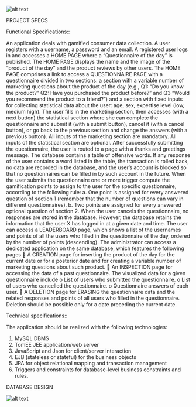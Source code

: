 ![alt text](https://i.ibb.co/fr3cP7K/Screenshot-2021-02-05-at-14-33-09.png)

PROJECT SPECS

Functional Specifications::

An application deals with gamified consumer data collection. A user registers with a username, a password and an email. A registered user logs in and accesses a HOME PAGE where a “Questionnaire of the day” is published.
The HOME PAGE displays the name and the image of the “product of the day” and the product reviews by other users. The HOME PAGE comprises a link to access a QUESTIONNAIRE PAGE with a questionnaire divided in two sections: a section with a variable number of marketing questions about the product of the day (e.g., Q1: “Do you know the product?” Q2: Have you purchased the product before?” and Q3 “Would you recommend the product to a friend?”) and a section with fixed inputs for collecting statistical data about the user: age, sex, expertise level (low, medium high). The user fills in the marketing section, then accesses (with a next button) the statistical section where she can complete the questionnaire and submit it (with a submit button), cancel it (with a cancel button), or go back to the previous section and change the answers (with a previous button). All inputs of the marketing section are mandatory. All inputs of the statistical section are optional.
After successfully submitting the questionnaire, the user is routed to a page with a thanks and greetings message.
The database contains a table of offensive words. If any response of the user contains a word listed in the table, the transaction is rolled back, no data are recorded in the database, and the user’s account is blocked so that no questionnaires can be filled in by such account in the future.
When the user submits the questionnaire one or more trigger compute the gamification points to assign to the user for the specific questionnaire, according to the following rule:
a. One point is assigned for every answered question of section 1 (remember that the number of questions can vary in different questionnaires).
b. Two points are assigned for every answered optional question of section 2.
When the user cancels the questionnaire, no responses are stored in the database. However, the database retains the information that the user X has logged in at a given date and time.
The user can access a LEADERBOARD page, which shows a list of the usernames and points of all the users who filled in the questionnaire of the day, ordered by the number of points (descending).
The administrator can access a dedicated application on the same database, which features the following pages
 A CREATION page for inserting the product of the day for the current date or for a posterior date and for creating a variable number of marketing questions about such product.
 An INSPECTION page for accessing the data of a past questionnaire. The visualized data for a given questionnaire include
o List of users who submitted the questionnaire. o List of users who cancelled the questionnaire. o Questionnaire answers of each user.
 A DELETION page for ERASING the questionnaire data and the related responses and points of all users who filled in the questionnaire. Deletion should be possible only for a date preceding the current date.

Technical specifications::

The application should be realized with the following technologies:
1. MySQL DBMS 
2. TomEE JEE application/web server
3. JavaScript and Json for client/server interaction
4. EJB (stateless or stateful) for the business objects
5. JPA for object relational mapping and transaction management
6. Triggers and constraints for database-level business constraints and rules.

DATABASE DESIGN

![alt text](https://pasteboard.co/JMX4SmF.png)
